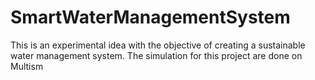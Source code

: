 # SmartWaterManagementSystem
This is an experimental idea with the objective of creating a sustainable water management system. The simulation for this project are done on Multism
